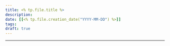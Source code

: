 ```yaml
---
title: <% tp.file.title %>
description: 
date: [[<% tp.file.creation_date("YYYY-MM-DD") %>]]
tags: 
draft: true
---
```



---

